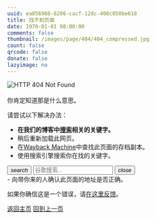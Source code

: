 ```yaml
---
uuid: ea856968-8286-cacf-12dc-408c050be618
title: 找不到页面
date: 1970-01-01 08:00:00
comments: false
thumbnail: /images/page/404/404_compressed.jpg
count: false
qrcode: false
donate: false
lazyimage: no
---
```


<!--
<style>
        * {
            margin: 0;
            padding: 0;
        }
        .search-box {
            position: absolute;
            top: 50%;
            left: 50%;
            transform: translate(-50%,-50%);
            border-radius: 25px;
            height: 40px;
            padding: 10px;
            background-color: #CCC;
        }
        .search-box:hover>.search {
            width: 200px;
            padding: 0 6px;
        }
        .search-box:hover>.search-cli {
            transform: rotateX(360deg);
            transition: 0.8s;
        }
        .search-cli {
            float: right;
            width: 40px;
            height: 40px;
            border: none;
            border-radius: 50%;
            display: flex;
            justify-content: center;
            align-items: center;
            transition: 0.4s;
            background-color: #CCC;
        }
        .search {
            border: none;
            background: none;
            outline: none;
            float: left;
            padding:0;
            color: white;
            font-size: 16px;
            line-height: 40px;
            transition: 0.4s;
            width: 0;

        }

    </style>
    -->

<div class="mdui-card mdui-card-content mdui-ripple mdui-hoverable">
<img class="mdui-icon" src="https://img.shields.io/badge/_Error-404_Not_Found-red?logo=data:image/svg+xml;base64,PHN2ZyB4bWxucz0iaHR0cDovL3d3dy53My5vcmcvMjAwMC9zdmciIHdpZHRoPSIxMjgiIGhlaWdodD0iMTI4IiB2aWV3Qm94PSIwIDAgMjQgMjQiPjxwYXRoIGZpbGw9IiNmZmZmZmYiIGQ9Ik0xMyAxNGgtMlY5aDJtMCA5aC0ydi0yaDJNMSAyMWgyMkwxMiAyeiIvPjwvc3ZnPg==" alt="HTTP 404 Not Found" mdui-tooltip="{content: '请求的网页中找不到指定的文档。指定的路径不存在。', position: 'top'}">
</div>
<br>

<script>
    function getRandomText() {
        const texts = [
            "点我干嘛？？？",
            "你可真够无聊的。。。。",
            "你没有什么更有价值的事要做了吗？",
            "你一定觉得很好玩。",
            "真是服了你了。",
            "再点变猫娘（",
            "再点让你飞起来（",
            "再点开你盒了奥，我可知道你ip是127.0.0.1",
            "无语，和你没法交流，典型的无聊思维",
            "点这不能帮助你找到你要去的地方。",
            "我可没那么多功夫设计彩蛋...",
            "站长可闲了，你不如去找他聊天...",
            "你是不是想找点乐子？",
            "捐赠解锁此页原始内容(逃",
            "看来你不知道那是什么意思。",
            "<-_<-",
            "->_->",
            "你开心就好。",
            "Kernel panic - not syncing: Attempted to kill init!",
            "Something Wrong (999)",
            "Just do it(R).  ",
            "I use Arch BTW...",
            "你真的会看这些吗...",
            "java.lang.NullPointerException",
            "Traceback (most recent call last):",
            "(／‵Д′)／~ ╧╧",
            "(╯‵□′)╯︵┴─┴",
            "(´_ゝ`)",
            "¯\\_(ツ)_/¯",
            "Illegal instruction (core dumped)",
            "Bash: No such file or directory.",
            "Segmentation fault (core dumped)",
            "java.lang.OutOfMemoryError",
            "java.lang.FileNotFoundException",
            "Error: ENOENT: no such file or directory",
            "Warning: file_get_contents(): failed to open stream: No such file or directory.",
            "open: No such file or directory",
            "std::ifstream::failure: No such file or directory",
            "open: no such file or directory at /?",
            "thread 'main' panicked at 'called `Result::unwrap()` on an `Err` value: Os { code: 2, kind: NotFound, message: No such file or directory }'",
            "FileNotFoundError: [Errno 2] No such file or directory.",
            "好吧，我还没想好要说点啥..."
        ];
        return texts[Math.floor(Math.random() * texts.length)];
    }

    function replaceText() {
        let easter_str = getRandomText();
        window.location.href = "#playing_easter::url_easter_egg;XD_u_found_me;#playing_easter::show_sentence::" + easter_str;
        window.navigator.vibrate(200);
        document.getElementById("random-text").innerText = easter_str;
    }

</script>

<div class="mdui-hoverable" style="display: inline-block;">
<span id="random-text" style="color: inherit; cursor: pointer;" onclick="replaceText()" mdui-tooltip="{content: '点我试试（'}">你肯定知道那是什么意思。</span>
</div>
<br>

请尝试以下解决办法：

- **在我们的博客中<a href="javascript:;" mdui-dialog="{target: '#search'}" mdui-tooltip="{content: '搜索'}">搜索</a>相关的关键字。**
- 稍后重新加载此网页。
- 在[Wayback Machine](https://web.archive.org/web/20240000000000*/blog.stevezmt.top)中查找此页面的存档副本。
- 使用搜索引擎搜索你在找的关键字。
<div class="mdui-textfield mdui-textfield-expandable">
    <button class="mdui-textfield-icon mdui-btn mdui-btn-icon" onclick="searchGoogle()">
        <i class="mdui-icon material-icons">search</i>
    </button>
    <input class="mdui-textfield-input" type="text" id="google-search" placeholder="谷歌搜索..." onkeydown="if(event.key === 'Enter') searchGoogle()" onfocus="this.parentElement.classList.add('mdui-hoverable')" onblur="this.parentElement.classList.remove('mdui-hoverable')"/>
    <button class="mdui-textfield-close mdui-btn mdui-btn-icon">
        <i class="mdui-icon material-icons">close</i>
    </button>
</div>
<script>
    function searchGoogle() {
        const query = document.getElementById('google-search').value;
        if (query) {
            window.open(`https://www.google.com/search?q=${encodeURIComponent(query)}`, '_blank');
        }
    }
</script>
- 向带你来的人确认此页面的地址是否正确。

如果你确信这是一个错误，请[在这里反馈](https://github.com/stevezmtstudios/articles/issues/new/choose)。

[返回主页](/)
[回到上一页](javascript:history.back())
